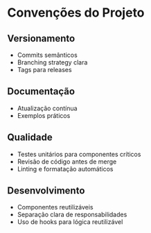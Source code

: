 # Convenções do Projeto

## Versionamento
- Commits semânticos
- Branching strategy clara
- Tags para releases

## Documentação
- Atualização contínua
- Exemplos práticos

## Qualidade
- Testes unitários para componentes críticos
- Revisão de código antes de merge
- Linting e formatação automáticos

## Desenvolvimento
- Componentes reutilizáveis
- Separação clara de responsabilidades
- Uso de hooks para lógica reutilizável
